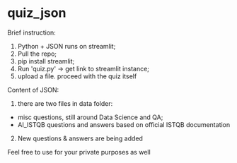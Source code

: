 # quiz_json

Brief instruction:
1) Python + JSON runs on streamlit;
2) Pull the repo;
3) pip install streamlit;
4) Run 'quiz.py' -> get link to streamlit instance;
5) upload a file. proceed with the quiz itself

Content of JSON:
1) there are two files in data folder:
* misc questions, still around Data Science and QA;
* AI_ISTQB questions and answers based on official ISTQB documentation
2) New questions & answers are being added

Feel free to use for your private purposes as well